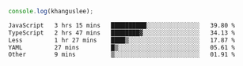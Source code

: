 ```js
console.log(khanguslee);
```

<!--START_SECTION:waka-->

```txt
JavaScript   3 hrs 15 mins   ██████████░░░░░░░░░░░░░░░   39.80 %
TypeScript   2 hrs 47 mins   ████████▓░░░░░░░░░░░░░░░░   34.13 %
Less         1 hr 27 mins    ████▒░░░░░░░░░░░░░░░░░░░░   17.87 %
YAML         27 mins         █▒░░░░░░░░░░░░░░░░░░░░░░░   05.61 %
Other        9 mins          ▒░░░░░░░░░░░░░░░░░░░░░░░░   01.91 %
```

<!--END_SECTION:waka-->

<!--
**khanguslee/khanguslee** is a ✨ _special_ ✨ repository because its `README.md` (this file) appears on your GitHub profile.

Here are some ideas to get you started:

- 🔭 I’m currently working on ...
- 🌱 I’m currently learning ...
- 👯 I’m looking to collaborate on ...
- 🤔 I’m looking for help with ...
- 💬 Ask me about ...
- 📫 How to reach me: ...
- 😄 Pronouns: ...
- ⚡ Fun fact: ...
-->
